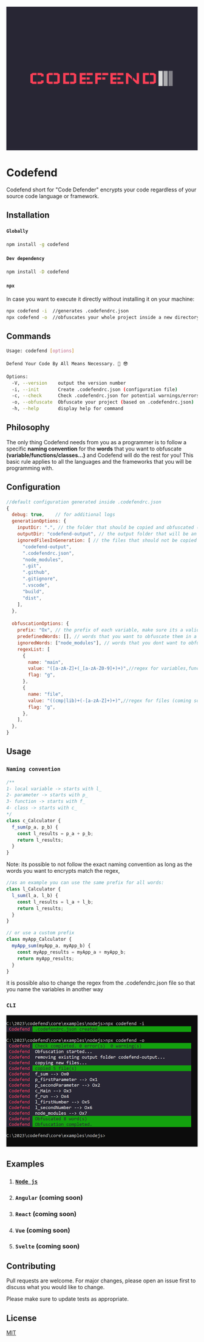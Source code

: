 <p align="center">
 <img src="./public/img/logo.png">
</p>

# Codefend

Codefend short for "Code Defender" encrypts your code regardless of your source code language or framework.

## Installation

#### `Globally`

```bash
npm install -g codefend
```

#### `Dev dependency`

```bash
npm install -D codefend
```

#### `npx`

In case you want to execute it directly without installing it on your machine:

```bash
npx codefend -i  //generates .codefendrc.json
npx codefend -o  //obfuscates your whole project inside a new directory: 'codefend-output'
```

## Commands

```bash
Usage: codefend [options]

Defend Your Code By All Means Necessary. 💪 😎

Options:
  -V, --version    output the version number
  -i, --init       Create .codefendrc.json (configuration file)
  -c, --check      Check .codefendrc.json for potential warnings/errors
  -o, --obfuscate  Obfuscate your project (based on .codefendrc.json)
  -h, --help       display help for command
```

## Philosophy

The only thing Codefend needs from you as a programmer is to follow a specific **naming convention** for the **words** that you want to obfuscate **(variable/functions/classes...)** and Codefend will do the rest for you!
This basic rule applies to all the languages and the frameworks that you will be programming with.

## Configuration

```js
//default configuration generated inside .codefendrc.json
{
  debug: true,    // for additional logs
  generationOptions: {
    inputDir: ".", // the folder that should be copied and obfuscated ( keep it . if you're running in the same directory)
    outputDir: "codefend-output", // the output folder that will be an obfuscated clone of your code
    ignoredFilesInGeneration: [ // the files that should not be copied to the output folder
      "codefend-output",
      ".codefendrc.json",
      "node_modules",
      ".git",
      ".github",
      ".gitignore",
      ".vscode",
      "build",
      "dist",
    ],
  },

  obfuscationOptions: {
    prefix: "Ox", // the prefix of each variable, make sure its a valid character to start with a variable ( e.g dont start with "-"" or a number)
    predefinedWords: [], // words that you want to obfuscate them in a static way
    ignoredWords: ["node_modules"], // words that you dont want to obfuscate them and they unfortunately match the regex :)
    regexList: [
      {
        name: "main",
        value: "([a-zA-Z]+(_[a-zA-Z0-9]+)+)",//regex for variables,functions,classes ...
        flag: "g",
      },
      {
        name: "file",
        value: "((cmp|lib)+(-[a-zA-Z]+)+)",//regex for files (coming soon)
        flag: "g",
      },
    ],
  },
}

```

## Usage

### `Naming convention`

```js
/** 
1- local variable -> starts with l_
2- parameter -> starts with p_
3- function -> starts with f_
4- class -> starts with c_
*/
class c_Calculator {
  f_sum(p_a, p_b) {
    const l_results = p_a + p_b;
    return l_results;
  }
}
```

Note: its possible to not follow the exact naming convention as long as the words you want to encrypts match the regex,

```js
//as an example you can use the same prefix for all words:
class l_Calculator {
  l_sum(l_a, l_b) {
    const l_results = l_a + l_b;
    return l_results;
  }
}
```

```js
// or use a custom prefix
class myApp_Calculator {
  myApp_sum(myApp_a, myApp_b) {
    const myApp_results = myApp_a + myApp_b;
    return myApp_results;
  }
}
```

it is possible also to change the regex from the .codefendrc.json file so that you name the variables in another way

### `CLI`

<p align="center">
 <img src="./public/img/npx_example_1.PNG">
</p>

## Examples

1. ### [`Node js`](https://github.com/Codefend/core/tree/main/examples/nodejs)

2. ### `Angular` (coming soon)

3. ### `React` (coming soon)

4. ### `Vue` (coming soon)

5. ### `Svelte` (coming soon)

## Contributing

Pull requests are welcome. For major changes, please open an issue first to discuss what you would like to change.

Please make sure to update tests as appropriate.

## License

[MIT](https://choosealicense.com/licenses/mit/)
